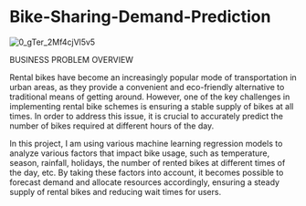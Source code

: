 # Bike-Sharing-Demand-Prediction
![0_gTer_2Mf4cjVl5v5](https://github.com/Sid-9823/Bike-Sharing-Demand-Prediction/assets/125801958/befae13c-150c-43eb-93ae-7651b4aa0c3e)


BUSINESS PROBLEM OVERVIEW

Rental bikes have become an increasingly popular mode of transportation in urban areas, as they provide a convenient and eco-friendly alternative to traditional means of getting around. However, one of the key challenges in implementing rental bike schemes is ensuring a stable supply of bikes at all times. In order to address this issue, it is crucial to accurately predict the number of bikes required at different hours of the day.

In this project, I am using various machine learning regression models to analyze various factors that impact bike usage, such as temperature, season, rainfall, holidays, the number of rented bikes at different times of the day, etc. By taking these factors into account, it becomes possible to forecast demand and allocate resources accordingly, ensuring a steady supply of rental bikes and reducing wait times for users.
